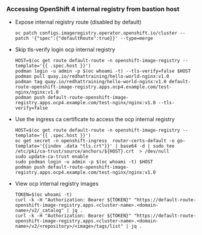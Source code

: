### Accessing OpenShift 4 internal registry from bastion host


* Expose internal registry route (disabled by default)
  ```
  oc patch configs.imageregistry.operator.openshift.io/cluster --patch '{"spec":{"defaultRoute":true}}' --type=merge
  ```

* Skip tls-verify login ocp internal registry
  ```
  HOST=$(oc get route default-route -n openshift-image-registry --template='{{ .spec.host }}')
  podman login -u admin -p $(oc whoami -t) --tls-verify=false $HOST 
  podman pull quay.io/redhattraining/hello-world-nginx:v1.0
  podman tag quay.io/redhattraining/hello-world-nginx:v1.0 default-route-openshift-image-registry.apps.ocp4.example.com/test-nginx/nginx:v1.0
  podman push default-route-openshift-image-registry.apps.ocp4.example.com/test-nginx/nginx:v1.0 --tls-verify=false
  ```

* Use the ingress ca certificate to access the ocp internal registry
  ```
  HOST=$(oc get route default-route -n openshift-image-registry --template='{{ .spec.host }}')
  oc get secret -n openshift-ingress  router-certs-default -o go-template='{{index .data "tls.crt"}}' | base64 -d | sudo tee /etc/pki/ca-trust/source/anchors/${HOST}.crt  > /dev/null
  sudo update-ca-trust enable   
  sudo podman login -u admin -p $(oc whoami -t) $HOST  
  podman push default-route-openshift-image-registry.apps.ocp4.example.com/test-nginx/nginx:v1.0
  ```


* View ocp internal registry images
  ```
  TOKEN=$(oc whoami -t)
  curl -k -H "Authorization: Bearer ${TOKEN}" "https://default-route-openshift-image-registry.apps.<cluster-name>.<domain-name>/v2/_catalog" | jq .
  curl -k -H "Authorization: Bearer ${TOKEN}" "https://default-route-openshift-image-registry.apps.<cluster-name>.<domain-name>/v2/<repository>/<image>/tags/list" | jq .
  ```
